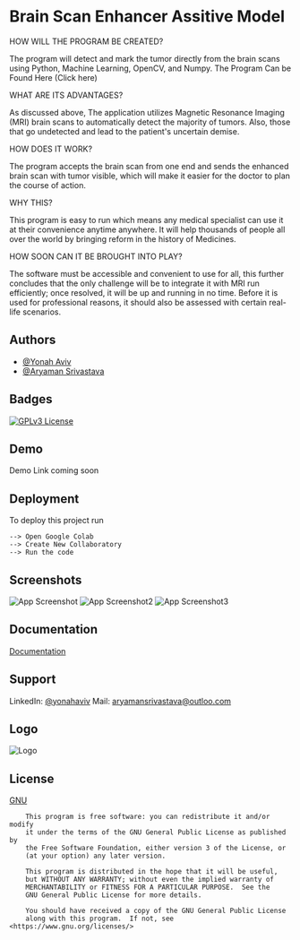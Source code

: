 

# Brain Scan Enhancer Assitive Model

HOW WILL THE PROGRAM BE CREATED?

The program will detect and mark the tumor directly from the brain scans using Python, Machine Learning, OpenCV, and Numpy.  The Program Can be Found Here (Click here)



WHAT ARE ITS ADVANTAGES?

As discussed above, The application utilizes Magnetic Resonance Imaging (MRI) brain scans to automatically detect the majority of tumors. Also, those that go undetected and lead to the patient's uncertain demise.

HOW DOES IT WORK?

The program accepts the brain scan from one end and sends the enhanced brain scan with tumor visible, which will make it easier for the doctor to plan the course of action.


WHY THIS?

This program is easy to run which means any medical specialist can use it at their convenience anytime anywhere.
It will help thousands of people all over the world by bringing reform in the history of Medicines.


HOW SOON CAN IT BE BROUGHT INTO PLAY?

The software must be accessible and convenient to use for all, this further concludes that  the only challenge will be to integrate it with MRI run efficiently; once resolved, it will be up and running in no time. Before it is used for professional reasons, it should also be assessed with certain real-life scenarios.


## Authors

- [@Yonah Aviv](https://github.com/y330)
- [@Aryaman Srivastava](https://www.twitter.com/AryamanSri03)

  
## Badges


[![GPLv3 License](https://img.shields.io/badge/License-GPL%20v3-yellow.svg)](https://opensource.org/licenses/)

  
## Demo

Demo Link coming soon
  
## Deployment

To deploy this project run
```
--> Open Google Colab
--> Create New Collaboratory
--> Run the code
```
  
## Screenshots

![App Screenshot](https://media.discordapp.net/attachments/829696850700402740/854736809652125716/unknown.png?width=583&height=294)
![App Screenshot2](https://media.discordapp.net/attachments/829696850700402740/854736929701756978/unknown.png?width=583&height=202)
![App Screenshot3](https://media.discordapp.net/attachments/829696850700402740/854736988514811924/unknown.png?width=583&height=294)

  
## Documentation

[Documentation](https://pdfhost.io/v/IkaQ8WJs1_BrainTumorDetection_CSIRpdf.pdf)

  
## Support

LinkedIn: [@yonahaviv](https://Linkedin.com/in/yonahaviv)
Mail: [aryamansrivastava@outloo.com](https://mail.google.com/mail/u/0/?fs=1&tf=cm&source=mailto&su=Email+from+website&to=aryamansrivastava@outlook.com)


## Logo
![Logo](https://media.discordapp.net/attachments/829696850700402740/854739097007554560/gow.png?width=333&height=333)


## License

[GNU](https://choosealicense.com/licenses/gpl-3.0/)

```
    This program is free software: you can redistribute it and/or modify
    it under the terms of the GNU General Public License as published by
    the Free Software Foundation, either version 3 of the License, or
    (at your option) any later version.

    This program is distributed in the hope that it will be useful,
    but WITHOUT ANY WARRANTY; without even the implied warranty of
    MERCHANTABILITY or FITNESS FOR A PARTICULAR PURPOSE.  See the
    GNU General Public License for more details.

    You should have received a copy of the GNU General Public License
    along with this program.  If not, see <https://www.gnu.org/licenses/>
```

  
